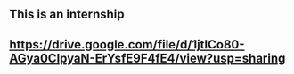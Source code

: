 ## This is an internship 

## https://drive.google.com/file/d/1jtICo80-AGya0ClpyaN-ErYsfE9F4fE4/view?usp=sharing
